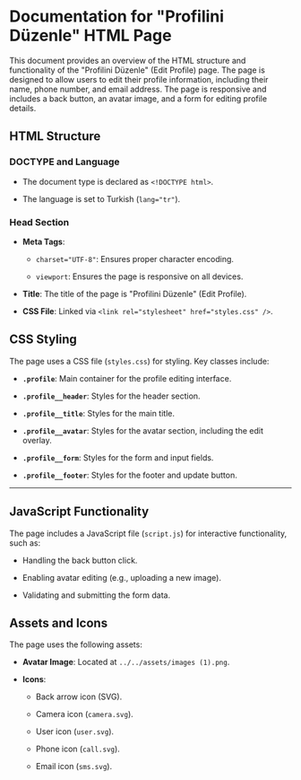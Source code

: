 
# Documentation for "Profilini Düzenle" HTML Page

This document provides an overview of the HTML structure and functionality of the "Profilini Düzenle" (Edit Profile) page. The page is designed to allow users to edit their profile information, including their name, phone number, and email address. The page is responsive and includes a back button, an avatar image, and a form for editing profile details.


## HTML Structure

### DOCTYPE and Language

-   The document type is declared as  `<!DOCTYPE html>`.
    
-   The language is set to Turkish (`lang="tr"`).
    

### Head Section

-   **Meta Tags**:
    
    -   `charset="UTF-8"`: Ensures proper character encoding.
        
    -   `viewport`: Ensures the page is responsive on all devices.
        
-   **Title**: The title of the page is "Profilini Düzenle" (Edit Profile).
    
-   **CSS File**: Linked via  `<link rel="stylesheet" href="styles.css" />`.


## CSS Styling

The page uses a CSS file (`styles.css`) for styling. Key classes include:

-   **`.profile`**: Main container for the profile editing interface.
    
-   **`.profile__header`**: Styles for the header section.
    
-   **`.profile__title`**: Styles for the main title.
    
-   **`.profile__avatar`**: Styles for the avatar section, including the edit overlay.
    
-   **`.profile__form`**: Styles for the form and input fields.
    
-   **`.profile__footer`**: Styles for the footer and update button.
    

----------

## JavaScript Functionality

The page includes a JavaScript file (`script.js`) for interactive functionality, such as:

-   Handling the back button click.
    
-   Enabling avatar editing (e.g., uploading a new image).
    
-   Validating and submitting the form data.
    


## Assets and Icons

The page uses the following assets:

-   **Avatar Image**: Located at  `../../assets/images (1).png`.
    
-   **Icons**:
    
    -   Back arrow icon (SVG).
        
    -   Camera icon (`camera.svg`).
        
    -   User icon (`user.svg`).
        
    -   Phone icon (`call.svg`).
        
    -   Email icon (`sms.svg`).
        

